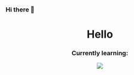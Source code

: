 ### Hi there 👋

<h1 align="center">Hello</h1>

<h3 align="center">Currently learning:</h3>
<div align="center">
  <img src="https://makersaid.com/wp-content/uploads/2022/08/html-vs-css-vs-python-1024x576.png" />
</div>
